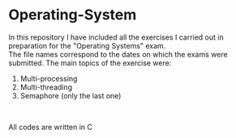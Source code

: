 # Operating-System
In this repository I have included all the exercises I carried out in preparation for the "Operating Systems" exam. <br>
The file names correspond to the dates on which the exams were submitted.
The main topics of the exercise were:
<ol>
 <li>Multi-processing</li>
 <li>Multi-threading</li>
 <li>Semaphore (only the last one)</li>
</ol>
<br>

All codes are written in C
